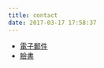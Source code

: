 ```yaml
---
title: contact
date: 2017-03-17 17:58:37
---
```


* [電子郵件](mailto:treesparty2014@gmail.com)
* [臉書](https://www.facebook.com/treesparty2014/)
